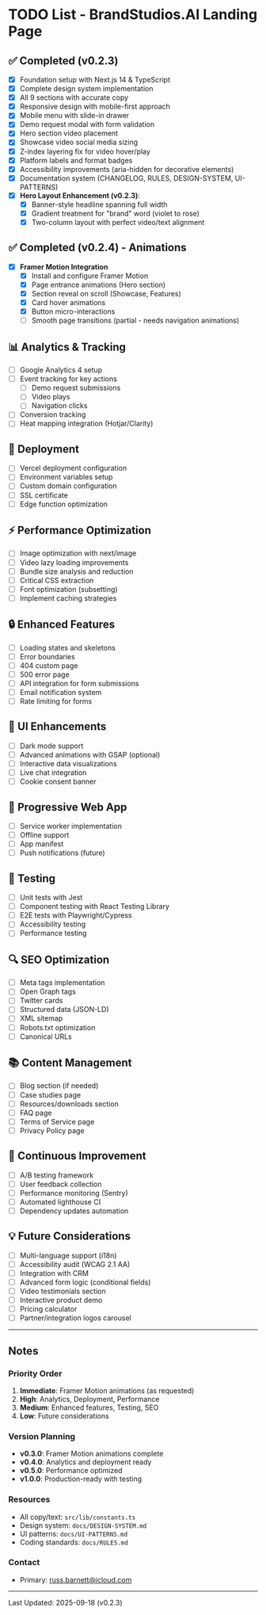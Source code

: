 # TODO List - BrandStudios.AI Landing Page

## ✅ Completed (v0.2.3)
- [x] Foundation setup with Next.js 14 & TypeScript
- [x] Complete design system implementation
- [x] All 9 sections with accurate copy
- [x] Responsive design with mobile-first approach
- [x] Mobile menu with slide-in drawer
- [x] Demo request modal with form validation
- [x] Hero section video placement
- [x] Showcase video social media sizing
- [x] Z-index layering fix for video hover/play
- [x] Platform labels and format badges
- [x] Accessibility improvements (aria-hidden for decorative elements)
- [x] Documentation system (CHANGELOG, RULES, DESIGN-SYSTEM, UI-PATTERNS)
- [x] **Hero Layout Enhancement (v0.2.3)**:
  - [x] Banner-style headline spanning full width
  - [x] Gradient treatment for "brand" word (violet to rose)
  - [x] Two-column layout with perfect video/text alignment

## ✅ Completed (v0.2.4) - Animations
- [x] **Framer Motion Integration**
  - [x] Install and configure Framer Motion
  - [x] Page entrance animations (Hero section)
  - [x] Section reveal on scroll (Showcase, Features)
  - [x] Card hover animations
  - [x] Button micro-interactions
  - [ ] Smooth page transitions (partial - needs navigation animations)

## 📊 Analytics & Tracking
- [ ] Google Analytics 4 setup
- [ ] Event tracking for key actions
  - [ ] Demo request submissions
  - [ ] Video plays
  - [ ] Navigation clicks
- [ ] Conversion tracking
- [ ] Heat mapping integration (Hotjar/Clarity)

## 🚢 Deployment
- [ ] Vercel deployment configuration
- [ ] Environment variables setup
- [ ] Custom domain configuration
- [ ] SSL certificate
- [ ] Edge function optimization

## ⚡ Performance Optimization
- [ ] Image optimization with next/image
- [ ] Video lazy loading improvements
- [ ] Bundle size analysis and reduction
- [ ] Critical CSS extraction
- [ ] Font optimization (subsetting)
- [ ] Implement caching strategies

## 🔒 Enhanced Features
- [ ] Loading states and skeletons
- [ ] Error boundaries
- [ ] 404 custom page
- [ ] 500 error page
- [ ] API integration for form submissions
- [ ] Email notification system
- [ ] Rate limiting for forms

## 🎨 UI Enhancements
- [ ] Dark mode support
- [ ] Advanced animations with GSAP (optional)
- [ ] Interactive data visualizations
- [ ] Live chat integration
- [ ] Cookie consent banner

## 📱 Progressive Web App
- [ ] Service worker implementation
- [ ] Offline support
- [ ] App manifest
- [ ] Push notifications (future)

## 🧪 Testing
- [ ] Unit tests with Jest
- [ ] Component testing with React Testing Library
- [ ] E2E tests with Playwright/Cypress
- [ ] Accessibility testing
- [ ] Performance testing

## 🔍 SEO Optimization
- [ ] Meta tags implementation
- [ ] Open Graph tags
- [ ] Twitter cards
- [ ] Structured data (JSON-LD)
- [ ] XML sitemap
- [ ] Robots.txt optimization
- [ ] Canonical URLs

## 📚 Content Management
- [ ] Blog section (if needed)
- [ ] Case studies page
- [ ] Resources/downloads section
- [ ] FAQ page
- [ ] Terms of Service page
- [ ] Privacy Policy page

## 🔄 Continuous Improvement
- [ ] A/B testing framework
- [ ] User feedback collection
- [ ] Performance monitoring (Sentry)
- [ ] Automated lighthouse CI
- [ ] Dependency updates automation

## 💡 Future Considerations
- [ ] Multi-language support (i18n)
- [ ] Accessibility audit (WCAG 2.1 AA)
- [ ] Integration with CRM
- [ ] Advanced form logic (conditional fields)
- [ ] Video testimonials section
- [ ] Interactive product demo
- [ ] Pricing calculator
- [ ] Partner/integration logos carousel

---

## Notes

### Priority Order
1. **Immediate**: Framer Motion animations (as requested)
2. **High**: Analytics, Deployment, Performance
3. **Medium**: Enhanced features, Testing, SEO
4. **Low**: Future considerations

### Version Planning
- **v0.3.0**: Framer Motion animations complete
- **v0.4.0**: Analytics and deployment ready
- **v0.5.0**: Performance optimized
- **v1.0.0**: Production-ready with testing

### Resources
- All copy/text: `src/lib/constants.ts`
- Design system: `docs/DESIGN-SYSTEM.md`
- UI patterns: `docs/UI-PATTERNS.md`
- Coding standards: `docs/RULES.md`

### Contact
- Primary: russ.barnett@icloud.com

---

Last Updated: 2025-09-18 (v0.2.3)
